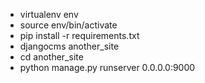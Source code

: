 - virtualenv env
- source env/bin/activate
- pip install -r requirements.txt
- djangocms another_site
- cd another_site 
- python manage.py runserver 0.0.0.0:9000